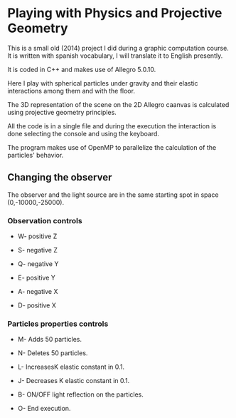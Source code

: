 # Playing with Physics and Projective Geometry

This is a small old (2014) project I did during a graphic computation course. It is written with spanish vocabulary, I will translate it to English presently.

It is coded in C++ and makes use of Allegro 5.0.10.

Here I play with spherical particles under gravity and their elastic interactions among them and with the floor.

The 3D representation of the scene on the 2D Allegro caanvas is calculated using projective geometry principles.

All the code is in a single file and during the execution the interaction is done selecting the console and using the keyboard.

The program makes use of OpenMP to parallelize the calculation of the particles' behavior.

## Changing the observer

The observer and the light source are in the same starting spot in space (0,-10000,-25000). 

### Observation controls



- W- positive Z

- S- negative Z

- Q- negative Y

- E- positive Y

- A- negative X

- D- positive  X

### Particles properties controls



- M- Adds 50 particles.

- N- Deletes 50 particles.

- L- IncreasesK elastic constant in 0.1.

- J- Decreases K elastic constant in 0.1.

- B- ON/OFF light reflection on the particles.

- O- End execution.





 
